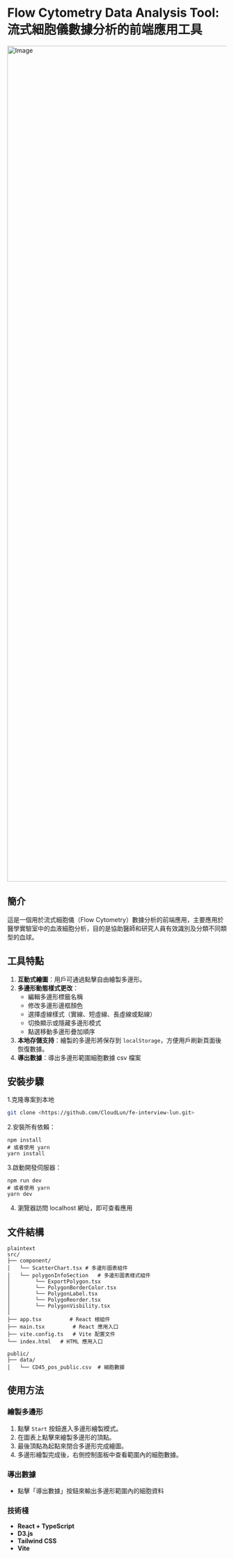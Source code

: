 # Flow Cytometry Data Analysis Tool: 流式細胞儀數據分析的前端應用工具

<img width="1920" alt="Image" src="https://github.com/user-attachments/assets/1ccc33a0-b49c-4835-9b35-5c1ad9740c23" />

## 簡介
這是一個用於流式細胞儀（Flow Cytometry）數據分析的前端應用，主要應用於醫學實驗室中的血液細胞分析，目的是協助醫師和研究人員有效識別及分類不同類型的血球。

## 工具特點
1. **互動式繪圖**：用戶可通過點擊自由繪製多邊形。
2. **多邊形動態樣式更改**：
   - 編輯多邊形標籤名稱
   - 修改多邊形邊框顏色
   - 選擇虛線樣式（實線、短虛線、長虛線或點線）
   - 切換顯示或隱藏多邊形模式
   - 點選移動多邊形疊加順序
3. **本地存儲支持**：繪製的多邊形將保存到 `localStorage`，方便用戶刷新頁面後恢復數據。
4. **導出數據**：導出多邊形範圍細胞數據 csv 檔案


## 安裝步驟
1.克隆專案到本地
```bash
git clone <https://github.com/CloudLun/fe-interview-lun.git>
```
2.安裝所有依賴：
```
npm install
# 或者使用 yarn
yarn install
```
3.啟動開發伺服器：
```
npm run dev
# 或者使用 yarn
yarn dev
```
4. 瀏覽器訪問 localhost 網址，即可查看應用

## 文件結構
```
plaintext
src/
├── component/
│   └── ScatterChart.tsx # 多邊形圖表組件
│   └── polygonInfoSection   # 多邊形圖表樣式組件
│        └── ExportPolygon.tsx
│        └── PolygonBorderColor.tsx
│        └── PolygonLabel.tsx
│        └── PolygoReorder.tsx
│        └── PolygonVisbility.tsx
│
├── app.tsx         # React 根組件
├── main.tsx         # React 應用入口
├── vite.config.ts   # Vite 配置文件
└── index.html   # HTML 應用入口

public/
├── data/
│   └── CD45_pos_public.csv  # 細胞數據
```
## 使用方法
### 繪製多邊形
1. 點擊 `Start` 按鈕進入多邊形繪製模式。
2. 在圖表上點擊來繪製多邊形的頂點。
3. 最後頂點為起點來閉合多邊形完成繪圖。
4. 多邊形繪製完成後，右側控制面板中查看範圍內的細胞數據。

### 導出數據
- 點擊「導出數據」按鈕來輸出多邊形範圍內的細胞資料

### 技術棧
- **React + TypeScript**
- **D3.js**
- **Tailwind CSS**
- **Vite**
